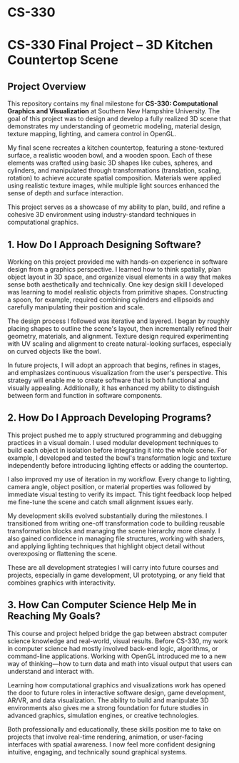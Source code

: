 # CS-330

# CS-330 Final Project – 3D Kitchen Countertop Scene

## Project Overview

This repository contains my final milestone for **CS-330: Computational Graphics and Visualization** at Southern New Hampshire University. The goal of this project was to design and develop a fully realized 3D scene that demonstrates my understanding of geometric modeling, material design, texture mapping, lighting, and camera control in OpenGL. 

My final scene recreates a kitchen countertop, featuring a stone-textured surface, a realistic wooden bowl, and a wooden spoon. Each of these elements was crafted using basic 3D shapes like cubes, spheres, and cylinders, and manipulated through transformations (translation, scaling, rotation) to achieve accurate spatial composition. Materials were applied using realistic texture images, while multiple light sources enhanced the sense of depth and surface interaction.

This project serves as a showcase of my ability to plan, build, and refine a cohesive 3D environment using industry-standard techniques in computational graphics.

## 1. How Do I Approach Designing Software?

Working on this project provided me with hands-on experience in software design from a graphics perspective. I learned how to think spatially, plan object layout in 3D space, and organize visual elements in a way that makes sense both aesthetically and technically. One key design skill I developed was learning to model realistic objects from primitive shapes. Constructing a spoon, for example, required combining cylinders and ellipsoids and carefully manipulating their position and scale.

The design process I followed was iterative and layered. I began by roughly placing shapes to outline the scene's layout, then incrementally refined their geometry, materials, and alignment. Texture design required experimenting with UV scaling and alignment to create natural-looking surfaces, especially on curved objects like the bowl.

In future projects, I will adopt an approach that begins, refines in stages, and emphasizes continuous visualization from the user's perspective. This strategy will enable me to create software that is both functional and visually appealing. Additionally, it has enhanced my ability to distinguish between form and function in software components.

## 2. How Do I Approach Developing Programs?

This project pushed me to apply structured programming and debugging practices in a visual domain. I used modular development techniques to build each object in isolation before integrating it into the whole scene. For example, I developed and tested the bowl's transformation logic and texture independently before introducing lighting effects or adding the countertop.

I also improved my use of iteration in my workflow. Every change to lighting, camera angle, object position, or material properties was followed by immediate visual testing to verify its impact. This tight feedback loop helped me fine-tune the scene and catch small alignment issues early.

My development skills evolved substantially during the milestones. I transitioned from writing one-off transformation code to building reusable transformation blocks and managing the scene hierarchy more cleanly. I also gained confidence in managing file structures, working with shaders, and applying lighting techniques that highlight object detail without overexposing or flattening the scene.

These are all development strategies I will carry into future courses and projects, especially in game development, UI prototyping, or any field that combines graphics with interactivity.

## 3. How Can Computer Science Help Me in Reaching My Goals?

This course and project helped bridge the gap between abstract computer science knowledge and real-world, visual results. Before CS-330, my work in computer science had mostly involved back-end logic, algorithms, or command-line applications. Working with OpenGL introduced me to a new way of thinking—how to turn data and math into visual output that users can understand and interact with.

Learning how computational graphics and visualizations work has opened the door to future roles in interactive software design, game development, AR/VR, and data visualization. The ability to build and manipulate 3D environments also gives me a strong foundation for future studies in advanced graphics, simulation engines, or creative technologies.

Both professionally and educationally, these skills position me to take on projects that involve real-time rendering, animation, or user-facing interfaces with spatial awareness. I now feel more confident designing intuitive, engaging, and technically sound graphical systems.
